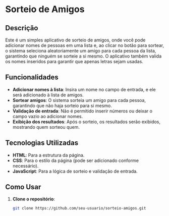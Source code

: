 # Sorteio de Amigos

## Descrição

Este é um simples aplicativo de sorteio de amigos, onde você pode adicionar nomes de pessoas em uma lista e, ao clicar no botão para sortear, o sistema seleciona aleatoriamente um amigo para cada pessoa da lista, garantindo que ninguém se sorteie a si mesmo. O aplicativo também valida os nomes inseridos para garantir que apenas letras sejam usadas.

## Funcionalidades

- **Adicionar nomes à lista**: Insira um nome no campo de entrada, e ele será adicionado à lista de amigos.
- **Sortear amigos**: O sistema sorteia um amigo para cada pessoa, garantindo que não haja sorteio para si mesmo.
- **Validação de entrada**: Não é permitido inserir números ou deixar o campo vazio ao adicionar nomes.
- **Exibição dos resultados**: Após o sorteio, os resultados serão exibidos, mostrando quem sorteou quem.

## Tecnologias Utilizadas

- **HTML**: Para a estrutura da página.
- **CSS**: Para o estilo da página (pode ser adicionado conforme necessário).
- **JavaScript**: Para a lógica de sorteio e validação de entrada.

## Como Usar

1. **Clone o repositório**:

   ```bash
   git clone https://github.com/seu-usuario/sorteio-amigos.git